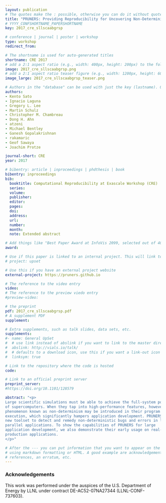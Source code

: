 ```yaml
---
layout: publication
# The quotes make the : possible, otherwise you can do it without quotes
title: "PRUNERS: Providing Reproducibility for Uncovering Non-Deterministic Errors in Runs on Supercomputers"
# YYYY_CONFSHORTNAME_PAPERSHORTNAME
key: 2017_cre_sllscaabgrsp

# conference | journal | poster | workshop
type: workshop
redirect_from:

# The shortname is used for auto-generated titles
shortname: CRE 2017
# add a 2:1 aspect ratio (e.g., width: 400px, height: 200px) to the folder /assets/images/papers/
image: 2017_cre_sllscaabgrsp.png
# add a 2:1 aspect ratio teaser figure (e.g., width: 1200px, height: 600px) to the folder /assets/images/papers/
image_large: 2017_cre_sllscaabgrsp_teaser.png

# Authors in the "database" can be used with just the key (lastname). Others can be written properly.
authors:
- Kento Sato
- Ignacio Laguna
- Gregory L. Lee
- Martin Schulz
- Christopher M. Chambreau
- Dong H. Ahn
- atzeni
- Michael Bentley
- Ganesh Gopalakrishnan
- rakamaric
- Geof Sawaya
- Joachim Protze

journal-short: CRE
year: 2017

# bibentry: article | inproceedings | phdthesis | book
bibentry: inproceedings
bib:
  booktitle: Computational Reproducibility at Exascale Workshop (CRE)
  series:
  volume:
  publisher:
  editor:
  pages:
  doi:
  address:
  url:
  number:
  month:
  note: Extended abstract

# Add things like "Best Paper Award at InfoVis 2099, selected out of 4000 submissions"
award:

# Use if this paper is linked to an internal project. This will link to the project site
# project: upset

# Use this if you have an external project website
external-project: https://pruners.github.io

# The reference to the video entry
video:
# The reference to the preview viedo entry
#preview-video:

# the preprint
pdf: 2017_cre_sllscaabgrsp.pdf
# A supplement PDF
supplement:

# Extra supplements, such as talk slides, data sets, etc.
supplements:
#- name: General UpSet
#  # use link instead of abslink if you want to link to the master directory
#  abslink: http://vials.io/talk/
#  # defaults to a download icon, use this if you want a link-out icon
#  linksym: true

# Link to the repository where the code is hosted
code:

# Link to an official preprint server
preprint_server:
#https://doi.org/10.1101/128579

abstract: "<p>
Large scientific simulations must be able to achieve the full-system potential
of supercomputers. When they tap into high-performance features, however, a
phenomenon known as non-determinism may be introduced in their program
execution, which significantly hampers application development. PRUNERS is a
new toolset to detect and remedy non-deterministic bugs and errors in large
parallel applications. To show the capabilities of PRUNERS for large
application development, we also demonstrate their early usage on real-world,
production applications.
</p>"

# After the --- you can put information that you want to appear on the website
# using markdown formatting or HTML. A good example are acknowledgements, extra
# references, an erratum, etc.
---
```

### Acknowledgements

This work was performed under the auspices of the U.S.  Department of Energy by
LLNL under contract DE-AC52-07NA27344 (LLNL-CONF-737603).


